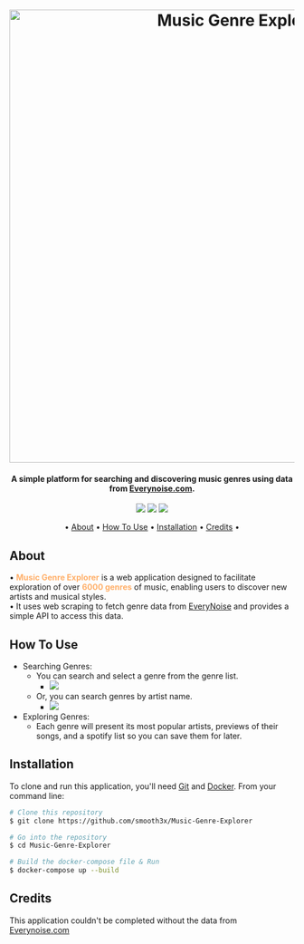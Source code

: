 <h1 align="center">
<img src="https://i.imgur.com/vyCRKbC.png" alt="Music Genre Explorer" width="800">
</h1>

<h4 align="center">A simple platform for searching and discovering music genres using data from <a href="http://everynoise.com">Everynoise.com</a>.</h4>

<p align="center">
  <a href="https://www.python.org/"><img src="https://img.shields.io/badge/-Python-yellow?style=for-the-badge&logo=Python&logoColor=white"></a>
  <a href="https://fastapi.tiangolo.com/"><img src="https://img.shields.io/badge/FastAPI-005571?style=for-the-badge&logo=fastapi"></a>
  <a href="https://streamlit.io/"><img src="https://img.shields.io/badge/-Streamlit-FF4B4B?style=for-the-badge&logo=streamlit&logoColor=white"></a>
</p>

<p align="center">
  • <a href="#About">About</a> •
  <a href="#how-to-use">How To Use</a> •
  <a href="#installation">Installation</a> •
  <a href="#credits">Credits</a> •
</p>

## About

• <strong style="color:#FFAF69;">Music Genre Explorer</strong> is a web application designed to facilitate exploration of over <strong style="color:#FFAF69;">6000 genres</strong> of music, enabling users to discover new artists and musical styles. <br />
• It uses web scraping to fetch genre data from [EveryNoise](https://everynoise.com/) and provides a simple API to access this data.

## How To Use

- Searching Genres:
  - You can search and select a genre from the genre list.
    - <img src="https://i.imgur.com/DHzSApN.gif" style="text-align: left;">
  - Or, you can search genres by artist name.
    - <img src="https://i.imgur.com/3Z490u3.gif" style="text-align: left;">
- Exploring Genres:
  - Each genre will present its most popular artists, previews of their songs, and a spotify list so you can save them for later.

## Installation

To clone and run this application, you'll need [Git](https://git-scm.com) and [Docker](https://www.docker.com/products/docker-desktop/). From your command line:

```bash
# Clone this repository
$ git clone https://github.com/smooth3x/Music-Genre-Explorer

# Go into the repository
$ cd Music-Genre-Explorer

# Build the docker-compose file & Run
$ docker-compose up --build
```

## Credits

This application couldn't be completed without the data from [Everynoise.com](https://everynoise.com)
